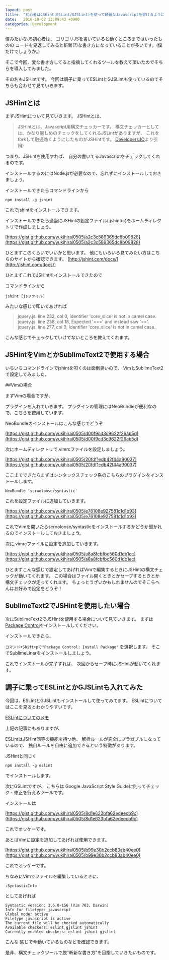 ```yaml
---
layout: post
title:  "初心者はJSHint(ESLint/GJSLint)を使って綺麗なJavascriptを書けるようにしよう。"
date:   2016-10-02 13:09:43 +0900
categories: Development
---
```


僕みたいなJS初心者は、
ゴリゴリJSを書いていると動くところまではいったものの
コードを見返してみると斬新(?)な書き方になっていることが多いです。(僕だけでしょうか。)

そこで今回、変な書き方してると指摘してくれるツールを教えて頂いたのでそちらを導入してみました。

その名もJSHintです。
今回は調子に乗ってESLintとGJSLintも使っているのでそちらも合わせて見ていきます。

## JSHintとは

まずJSHintについて見ていきます。
JSHintとは、
> JSHintとは、Javascript用構文チェッカーです。
構文チェッカーとしては、かなり厳しめのチェックをしてくれるJSLintがありますが、
これをforkして融通効くようにしたものがJSHintです。
[Developers.IO](http://dev.classmethod.jp/tool/jshint-javascript-sublime-text2/)より引用)

つまり、JSHintを使用すれば、
自分の書いてるJavascriptをチェックしてくれるのです。

インストールするのにはNode.jsが必要なので、忘れずにインストールしておきましょう。

インストールできたらコマンドラインから

```
npm install -g jshint
```

これでjshintをインストールできます。

インストールできたら適当にJSHintの設定ファイル(.jshintrc)をホームディレクトリで作成しましょう。

[https://gist.github.com/yukihirai0505/a2c3c589365dc8b09828](https://gist.github.com/yukihirai0505/a2c3c589365dc8b09828)

ひとまずこのくらいでいいかと思います。
他にもいろいろ見てみたい方はこちらのサイトから確認できます。
[http://jshint.com/docs/](http://jshint.com/docs/)

ひとまずこれでJSHintをインストールできたので

コマンドラインから

```
jshint [jsファイル]
```

みたいな感じで叩いてあげれば

> jquery.js: line 232, col 0, Identifier 'core_slice' is not in camel case.
jquery.js: line 238, col 18, Expected '===' and instead saw '=='.
jquery.js: line 277, col 0, Identifier 'core_slice' is not in camel case.

こんな感じでチェックしていけてないところを教えてくれます。

## JSHintをVimとかSublimeText2で使用する場合

いちいちコマンドラインでjshintを叩くのは面倒臭いので、
VimとSublimeText2で設定してみました。

##Vimの場合

まずVimの場合ですが、

プラグインを入れていきます。
プラグインの管理にはNeoBundleが便利なので、こちらを使用しています。

NeoBundleのインストールはこんな感じでどうぞ

[https://gist.github.com/yukihirai0505/d00f9cd3c9622f26ab5d](https://gist.github.com/yukihirai0505/d00f9cd3c9622f26ab5d)

次にホームディレクトリで.vimrcファイルを設定しましょう。

[https://gist.github.com/yukihirai0505/20fdf1edb42f44a90037](https://gist.github.com/yukihirai0505/20fdf1edb42f44a90037)

ここまでできたらまずはシンタックスチェック系のこちらのプラグインをインストールします。

```
NeoBundle 'scrooloose/syntastic'
```

これを設定ファイルに追加していきます。

[https://gist.github.com/yukihirai0505/e76108e927581c1d1b93](https://gist.github.com/yukihirai0505/e76108e927581c1d1b93)

これでVimを開いたらscrooloose/syntasticをインストールするかどうか聞かれるのでインストールしておきましょう。

次に.vimrcファイルに設定を追加していきます。

[https://gist.github.com/yukihirai0505/a8a8fcbfbc560d1db1ec](https://gist.github.com/yukihirai0505/a8a8fcbfbc560d1db1ec)

ひとまずこんな感じで設定してあげればVimで編集するときにJSHintの構文チェックが動いてくれます。
この場合はファイル開くときとかセーブするときとか構文チェックが走ってくれます。
ちょっとうざいかもしれませんのでそこらへんはお好みで設定をどうぞ！

## SublimeText2でJSHintを使用したい場合

次にSublimeText2でJSHintを使用する場合について見ていきます。
まずは[Package Control](https://packagecontrol.io/installation)をインストールしてください。

インストールできたら、

`コマンド+Shift+pで"Package Control: Install Package"`
を選択します。
そこでSublimeLinerをインストールしましょう。

これでインストールが完了すれば、
次回からセーブ時にJSHintが動いてくれます。

## 調子に乗ってESLintとかGJSLintも入れてみた

今回は、ESLintとGJSLintもインストールして使ってみてます。
ESLintについてはここを見るとわかりやすいです。

[ESLintについてのメモ](http://qiita.com/makotot/items/822f592ff8470408be18)

上記の記事にもありますが、

ESLintはJSHint同等の機能を持つ他、
解析ルールが完全にプラガブルになっているので、
独自ルールを自由に追加できるという特徴があります。

JSHintと同じく

```
npm install -g eslint
```

でインストールします。

次にGSLintですが、
こちらは
Google JavaScript Style Guideに則ってチェック・修正を行えるツールです。

インストールは

[https://gist.github.com/yukihirai0505/8d1e623bfa62edeecb9c](https://gist.github.com/yukihirai0505/8d1e623bfa62edeecb9c)

これでオッケーです。

あとはVimに設定を追加してあげれば使用できます。

[https://gist.github.com/yukihirai0505/b99e30b2ccb83ab40ee0](https://gist.github.com/yukihirai0505/b99e30b2ccb83ab40ee0)

これでオッケーです。

ちなみにVimでファイルを編集しているときに、

`:SyntasticInfo`

としてあげれば

```
Syntastic version: 3.6.0-156 (Vim 703, Darwin)
Info for filetype: javascript
Global mode: active
Filetype javascript is active
The current file will be checked automatically
Available checkers: eslint gjslint jshint
Currently enabled checkers: eslint jshint gjslint
```

こんな
感じで今動いているものなどを確認できます。

是非、構文チェックツールで脱"斬新な書き方"を目指していきたいものです。
